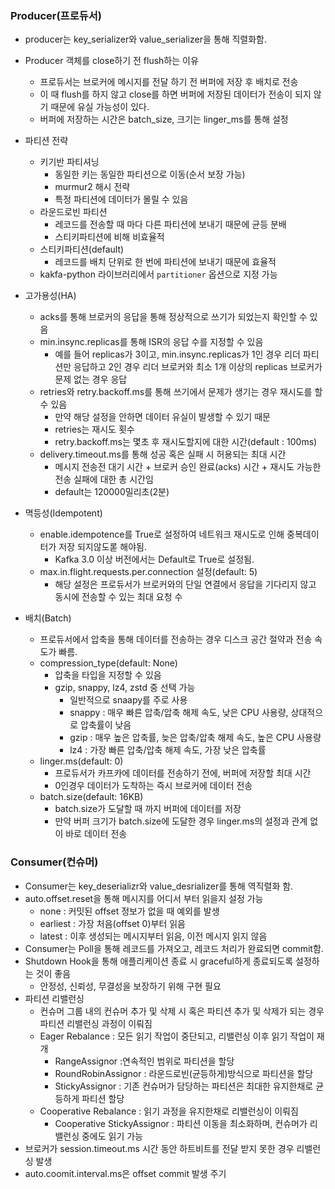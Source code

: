 ### Producer(프로듀서)
- producer는 key_serializer와 value_serializer을 통해 직렬화함.
- Producer 객체를 close하기 전 flush하는 이유
  - 프로듀서는 브로커에 메시지를 전달 하기 전 버퍼에 저장 후 배치로 전송
  - 이 때 flush를 하지 않고 close를 하면 버퍼에 저장된 데이터가 전송이 되지 않기 때문에 유실 가능성이 있다.
  - 버퍼에 저장하는 시간은 batch_size, 크기는 linger_ms를 통해 설정
- 파티션 전략
  - 키기반 파티셔닝
    - 동일한 키는 동일한 파티션으로 이동(순서 보장 가능)
    - murmur2 해시 전략
    - 특정 파티션에 데이터가 몰릴 수 있음
  - 라운드로빈 파티션
    - 레코드를 전송할 때 마다 다른 파티션에 보내기 때문에 균등 분배
    - 스티키파티션에 비해 비효율적
  - 스티키파티션(default)
    - 레코드를 배치 단위로 한 번에 파티션에 보내기 때문에 효율적
  - kakfa-python 라이브러리에서 `partitioner` 옵션으로 지정 가능
- 고가용성(HA)
  - acks를 통해 브로커의 응답을 통해 정상적으로 쓰기가 되었는지 확인할 수 있음
  - min.insync.replicas를 통해 ISR의 응답 수를 지정할 수 있음
    - 예를 들어 replicas가 3이고, min.insync.replicas가 1인 경우 리더 파티션만 응답하고 2인 경우 리더 브로커와 최소 1개 이상의 replicas 브로커가 문제 없는 경우 응답
  - retries와 retry.backoff.ms를 통해 쓰기에서 문제가 생기는 경우 재시도를 할 수 있음
    - 만약 해당 설정을 안하면 데이터 유실이 발생할 수 있기 때문
    - retries는 재시도 횟수
    - retry.backoff.ms는 몇초 후 재시도할지에 대한 시간(default : 100ms)
  - delivery.timeout.ms를 통해 성공 혹은 실패 시 허용되는 최대 시간
    - 메시지 전송전 대기 시간 + 브로커 승인 완료(acks) 시간 + 재시도 가능한 전송 실패에 대한 총 시간임
    - default는 120000밀리초(2분)
   
- 멱등성(Idempotent)
  - enable.idempotence를 True로 설정하여 네트워크 재시도로 인해 중복데이터가 저장 되지않도롣 해야됨.
    - Kafka 3.0 이상 버전에서는 Default로 True로 설정됨.
  - max.in.flight.requests.per.connection 설정(default: 5)
    - 해당 설정은 프로듀서가 브로커와의 단일 연결에서 응답을 기다리지 않고 동시에 전송할 수 있는 최대 요청 수
- 배치(Batch)
  - 프로듀서에서 압축을 통해 데이터를 전송하는 경우 디스크 공간 절약과 전송 속도가 빠름.
  - compression_type(default: None)
    - 압축을 타입을 지정할 수 있음
    - gzip, snappy, lz4, zstd 중 선택 가능
      - 일반적으로 snaapy를 주로 사용
      - snappy : 매우 빠른 압축/압축 해제 속도, 낮은 CPU 사용량, 상대적으로 압축률이 낮음
      - gzip : 매우 높은 압축률, 늦은 압축/압축 해제 속도, 높은 CPU 사용량
      - lz4 : 가장 빠른 압축/압축 해제 속도, 가장 낮은 압축률
  - linger.ms(default: 0)
    - 프로듀서가 카프카에 데이터를 전송하기 전에, 버퍼에 저장할 최대 시간
    - 0인경우 데이터가 도착하는 즉시 브로커에 데이터 전송
  - batch.size(default: 16KB)
    - batch.size가 도달할 때 까지 버퍼에 데이터를 저장
    - 만약 버퍼 크기가 batch.size에 도달한 경우 linger.ms의 설정과 관계 없이 바로 데이터 전송
  
### Consumer(컨슈머)
- Consumer는 key_deserializr와 value_desrializer를 통해 역직렬화 함.
- auto.offset.reset을 통해 메시지를 어디서 부터 읽을지 설정 가능
  - none : 커밋된 offset 정보가 없을 때 예외를 발생
  - earliest : 가장 처음(offset 0)부터 읽음
  - latest : 이후 생성되는 메시지부터 읽음, 이전 메시지 읽지 않음
- Consumer는 Poll을 통해 레코드를 가져오고, 레코드 처리가 완료되면 commit함.  
- Shutdown Hook을 통해 애플리케이션 종료 시 graceful하게 종료되도록 설정하는 것이 좋음
  - 안정성, 신뢰성, 무결성을 보장하기 위해 구현 필요
- 파티션 리밸런싱
  - 컨슈머 그룹 내의 컨슈머 추가 및 삭제 시 혹은 파티션 추가 및 삭제가 되는 경우 파티션 리밸런싱 과정이 이뤄짐
  - Eager Rebalance : 모든 읽기 작업이 중단되고, 리밸런싱 이후 읽기 작업이 재개
    - RangeAssignor :연속적인 범위로 파티션을 할당
    - RoundRobinAssignor : 라운드로빈(균등하게)방식으로 파티션을 할당
    - StickyAssignor : 기존 컨슈머가 담당하는 파티션은 최대한 유지한채로 균등하게 파티션 할당
  - Cooperative Rebalance : 읽기 과정을 유지한채로 리밸런싱이 이뤄짐
    - Cooperative StickyAssignor : 파티션 이동을 최소화하며, 컨슈머가 리밸런싱 중에도 읽기 가능
- 브로커가 session.timeout.ms 시간 동안 하트비트를 전달 받지 못한 경우 리밸런싱 발생
- auto.coomit.interval.ms은 offset commit 발생 주기